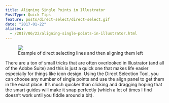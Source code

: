 ```yaml
---
title: Aligning Single Points in Illustrator
PostType: Quick Tips
feature: posts/direct-select/direct-select.gif
date: "2017-01-22"
aliases:
  - /2017/06/22/aligning-single-points-in-illustrator.html
---
```


<figure>
  <img src="/img/posts/direct-select/direct-select.gif">
  <figcaption>Example of direct selecting lines and then aligning them left</figcaption>
</figure>

There are a ton of small tricks that are often overlooked in Illustrator (and all of the Adobe Suite) and this is just a quick one that makes life easier especially for things like icon design. Using the Direct Selection Tool, you can choose any number of single points and use the align panel to get them in the exact place. It’s much quicker than clicking and dragging hoping that the smart guides will make it snap perfectly (which a lot of times I find doesn’t work until you fiddle around a bit).

